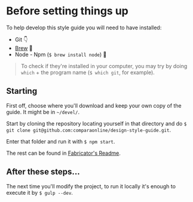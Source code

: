 # Before setting things up

To help develop this style guide you will need to have installed:

* Git 👇
* [Brew](http://brew.sh/) 🍺
* Node - Npm (`$ brew install node`) 📗

>To check if they're installed in your computer, you may try by doing `which` + the program name (`$ which git`, for example).

## Starting

First off, choose where you'll download and keep your own copy of the guide. It might be in `~/devel/`.

Start by cloning the repository locating yourself in that directory and do `$ git clone git@github.com:comparaonline/design-style-guide.git`.

Enter that folder and run it with `$ npm start`.

The rest can be found in [Fabricator's Readme](https://github.com/fbrctr/fabricator#readme).

## After these steps...

The next time you'll modify the project, to run it locally it's enough to execute it by `$ gulp --dev`.